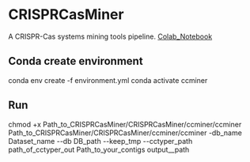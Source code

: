 # CRISPRCasMiner

A CRISPR-Cas systems mining tools pipeline. [Colab_Notebook](https://colab.research.google.com/drive/1PYo_vFefUnPWgFLQ5q3Oxu2pTtx9BvzY?usp=sharing)

## Conda create environment
conda env create -f environment.yml
conda activate ccminer

## Run
chmod +x Path_to_CRISPRCasMiner/CRISPRCasMiner/ccminer/ccminer
Path_to_CRISPRCasMiner/CRISPRCasMiner/ccminer/ccminer -db_name Dataset_name --db DB_path --keep_tmp --cctyper_path path_of_cctyper_out Path_to_your_contigs output__path
 
